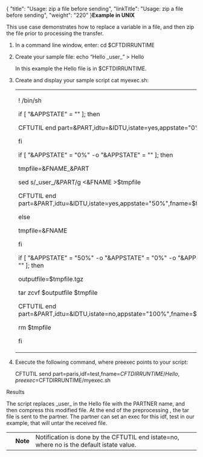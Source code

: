{
    "title": "Usage: zip a file before sending",
    "linkTitle": "Usage: zip a file before sending",
    "weight": "220"
}**Example in UNIX**

This use case demonstrates how to replace a variable in a file, and then zip the file prior to processing the transfer.

1.  In a command line window, enter: cd $CFTDIRRUNTIME

2.  Create your sample file: echo “Hello \_user\_” > Hello

    In this example the Hello file is in $CFTDIRRUNTIME.  

3.  Create and display your sample script cat myexec.sh:
    <table data-cellspacing="0">
    <tbody>
    <tr class="odd">
    <td><p>! /bin/sh</p>
    <p>if [ "&amp;APPSTATE" = "" ]; then</p>
    <p>CFTUTIL end part=&amp;PART,idtu=&amp;IDTU,istate=yes,appstate="0%"</p>
    <p>fi</p>
    <p>if [ "&amp;APPSTATE" = "0%" -o "&amp;APPSTATE" = "" ]; then</p>
    <p>tmpfile=&amp;FNAME_&amp;PART</p>
    <p>sed s/_user_/&amp;PART/g &lt;&amp;FNAME &gt;$tmpfile</p>
    <p>CFTUTIL end part=&amp;PART,idtu=&amp;IDTU,istate=yes,appstate="50%",fname=$tmpfile</p>
    <p>else</p>
    <p>tmpfile=&amp;FNAME</p>
    <p>fi</p>
    <p>if [ "&amp;APPSTATE" = "50%" -o "&amp;APPSTATE" = "0%" -o "&amp;APPSTATE" = "" ]; then</p>
    <p>outputfile=$tmpfile.tgz</p>
    <p>tar zcvf $outputfile $tmpfile</p>
    <p>CFTUTIL end part=&amp;PART,idtu=&amp;IDTU,istate=no,appstate="100%",fname=$outputfile</p>
    <p>rm $tmpfile</p>
    <p>fi</p></td>
    </tr>
    </tbody>
    </table>

4.  Execute the following command, where preexec points to your script:

    CFTUTIL send part=paris,idf=test,fname=$CFTDIRRUNTIME/Hello,preexec=$CFTDIRRUNTIME/myexec.sh

Results

The script replaces \_user\_ in the Hello file with the PARTNER name, and then compress this modified file. At the end of the preprocessing , the tar file is sent to the partner. The partner can set an exec for this idf, test in our example, that will untar the received file.

<table data-cellpadding="0" data-cellspacing="0">
<tbody>
<tr class="odd">
<td data-valign="top"></td>
<td data-valign="top"><span><strong>Note</strong></span></td>
<td data-mc-autonum="&lt;b&gt;Note&lt;/b&gt;" data-valign="top">Notification is done by the <span>CFTUTIL end istate=no</span>, where no is the default istate value.</td>
</tr>
</tbody>
</table>
